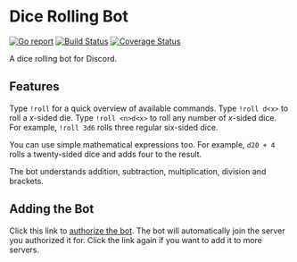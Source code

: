 # Dice Rolling Bot

[![Go report](http://goreportcard.com/badge/github.com/hackedd/dicebot)](http://goreportcard.com/report/github.com/hackedd/dicebot)
[![Build Status](https://travis-ci.org/hackedd/dicebot.svg?branch=master)](https://travis-ci.org/hackedd/dicebot)
[![Coverage Status](https://coveralls.io/repos/github/hackedd/dicebot/badge.svg)](https://coveralls.io/github/hackedd/dicebot)

A dice rolling bot for Discord.

## Features

Type `!roll` for a quick overview of available commands.
Type `!roll d<x>` to roll a *x*-sided die.
Type `!roll <n>d<x>` to roll any number of *x*-sided dice. For example, `!roll 3d6` rolls three regular six-sided dice.

You can use simple mathematical expressions too. For example, `d20 + 4` rolls a twenty-sided dice and adds four to the result.

The bot understands addition, subtraction, multiplication, division and brackets.

## Adding the Bot

Click this link to [authorize the bot](https://discordapp.com/oauth2/authorize?client_id=320523343415738378&scope=bot). The bot will automatically join the server you authorized it for. Click the link again if you want to add it to more servers.
